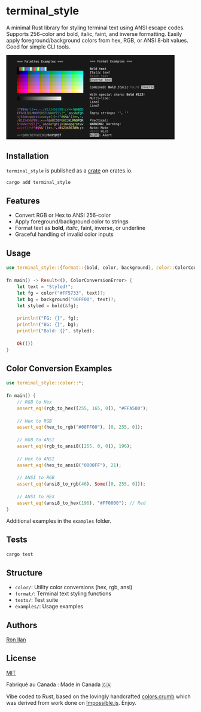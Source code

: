 # terminal_style

A minimal Rust library for styling terminal text using ANSI escape codes. Supports 256-color and bold, italic, faint, and inverse formatting. Easily apply foreground/background colors from hex, RGB, or ANSI 8-bit values. Good for simple CLI tools.

<img src="./media/social.png" width="450"> 

## Installation

`terminal_style` is published as a [crate](https://crates.io/crates/terminal_style) on crates.io.

```bash
cargo add terminal_style
```

## Features

- Convert RGB or Hex to ANSI 256-color
- Apply foreground/background color to strings
- Format text as **bold**, *italic*, faint, inverse, or underline
- Graceful handling of invalid color inputs

## Usage

```rust
use terminal_style::{format::{bold, color, background}, color::ColorConversionError};

fn main() -> Result<(), ColorConversionError> {
    let text = "Styled!";
    let fg = color("#FF5733", text)?;
    let bg = background("00FF00", text)?;
    let styled = bold(&fg);

    println!("FG: {}", fg);
    println!("BG: {}", bg);
    println!("Bold: {}", styled);

    Ok(())
}
```

## Color Conversion Examples

```rust
use terminal_style::color::*;

fn main() {
    // RGB to Hex
    assert_eq!(rgb_to_hex([255, 165, 0]), "#FFA500");

    // Hex to RGB
    assert_eq!(hex_to_rgb("#00FF00"), [0, 255, 0]);

    // RGB to ANSI
    assert_eq!(rgb_to_ansi8([255, 0, 0]), 196);

    // Hex to ANSI
    assert_eq!(hex_to_ansi8("0000FF"), 21);

    // ANSI to RGB
    assert_eq!(ansi8_to_rgb(46), Some([0, 255, 0]));

    // ANSI to HEX
    assert_eq!(ansi8_to_hex(196), "#FF0000"); // Red
}
```

Additional examples in the `examples` folder.

## Tests

```bash
cargo test
```

## Structure

- `color/`: Utility color conversions (hex, rgb, ansi)
- `format/`: Terminal text styling functions
- `tests/`: Test suite
- `examples/`: Usage examples

## Authors

[Ron Ilan](https://www.ronilan.com)

## License
[MIT](https://en.wikipedia.org/wiki/MIT_License)

Fabriqué au Canada : Made in Canada 🇨🇦

Vibe coded to Rust, based on the lovingly handcrafted [colors.crumb](https://github.com/ronilan/colors.crumb) which was derived from work done on [Impossible.js](https://github.com/ronilan/that-is-impossible). Enjoy.
